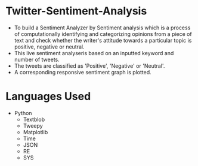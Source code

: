 # Twitter-Sentiment-Analysis
- To build a Sentiment Analyzer by Sentiment analysis which is a process of computationally identifying and categorizing opinions from a piece of text and check whether the writer's attitude towards a particular topic is positive, negative or neutral.
- This live sentiment analyseris based on an inputted keyword and number of tweets. 
- The tweets are classified as 'Positive', 'Negative' or 'Neutral'.
- A corresponding responsive sentiment graph is plotted.
# Languages Used
- Python
	- Textblob
	- Tweepy
	- Matplotlib
	- Time
	- JSON
	- RE
	- SYS

